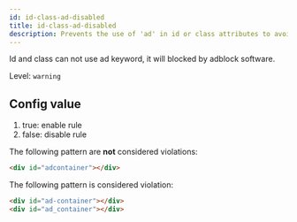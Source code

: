 ```yaml
---
id: id-class-ad-disabled
title: id-class-ad-disabled
description: Prevents the use of 'ad' in id or class attributes to avoid issues with ad blockers.
---
```


Id and class can not use ad keyword, it will blocked by adblock software.

Level: `warning`

## Config value

1. true: enable rule
2. false: disable rule

The following pattern are **not** considered violations:

<!-- prettier-ignore -->
```html
<div id="adcontainer"></div>
```

The following pattern is considered violation:

<!-- prettier-ignore -->
```html
<div id="ad-container"></div>
<div id="ad_container"></div>
```
